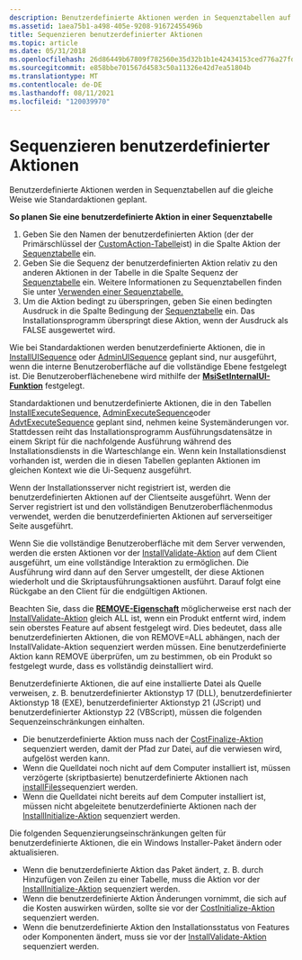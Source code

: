 ```yaml
---
description: Benutzerdefinierte Aktionen werden in Sequenztabellen auf die gleiche Weise wie Standardaktionen geplant.
ms.assetid: 1aea75b1-a498-405e-9208-91672455496b
title: Sequenzieren benutzerdefinierter Aktionen
ms.topic: article
ms.date: 05/31/2018
ms.openlocfilehash: 26d86449b67809f782560e35d32b1b1e42434153ced776a27fd479a7b80a25a7
ms.sourcegitcommit: e858bbe701567d4583c50a11326e42d7ea51804b
ms.translationtype: MT
ms.contentlocale: de-DE
ms.lasthandoff: 08/11/2021
ms.locfileid: "120039970"
---
```

# <a name="sequencing-custom-actions"></a>Sequenzieren benutzerdefinierter Aktionen

Benutzerdefinierte Aktionen werden in Sequenztabellen auf die gleiche Weise wie Standardaktionen geplant.

**So planen Sie eine benutzerdefinierte Aktion in einer Sequenztabelle**

1.  Geben Sie den Namen der benutzerdefinierten Aktion (der der Primärschlüssel der [CustomAction-Tabelle](customaction-table.md)ist) in die Spalte Aktion der [Sequenztabelle](sequence-table-detailed-example.md) ein.
2.  Geben Sie die Sequenz der benutzerdefinierten Aktion relativ zu den anderen Aktionen in der Tabelle in die Spalte Sequenz der [Sequenztabelle](sequence-table-detailed-example.md) ein. Weitere Informationen zu Sequenztabellen finden Sie unter [Verwenden einer Sequenztabelle.](using-a-sequence-table.md)
3.  Um die Aktion bedingt zu überspringen, geben Sie einen bedingten Ausdruck in die Spalte Bedingung der [Sequenztabelle](sequence-table-detailed-example.md) ein. Das Installationsprogramm überspringt diese Aktion, wenn der Ausdruck als FALSE ausgewertet wird.

Wie bei Standardaktionen werden benutzerdefinierte Aktionen, die in [InstallUISequence](installuisequence-table.md) oder [AdminUISequence](adminuisequence-table.md) geplant sind, nur ausgeführt, wenn die interne Benutzeroberfläche auf die vollständige Ebene festgelegt ist. Die Benutzeroberflächenebene wird mithilfe der [**MsiSetInternalUI-Funktion**](/windows/desktop/api/Msi/nf-msi-msisetinternalui) festgelegt.

Standardaktionen und benutzerdefinierte Aktionen, die in den Tabellen [InstallExecuteSequence,](installexecutesequence-table.md) [AdminExecuteSequence](adminexecutesequence-table.md)oder [AdvtExecuteSequence](advtexecutesequence-table.md) geplant sind, nehmen keine Systemänderungen vor. Stattdessen reiht das Installationsprogramm Ausführungsdatensätze in einem Skript für die nachfolgende Ausführung während des Installationsdiensts in die Warteschlange ein. Wenn kein Installationsdienst vorhanden ist, werden die in diesen Tabellen geplanten Aktionen im gleichen Kontext wie die Ui-Sequenz ausgeführt.

Wenn der Installationsserver nicht registriert ist, werden die benutzerdefinierten Aktionen auf der Clientseite ausgeführt. Wenn der Server registriert ist und den vollständigen Benutzeroberflächenmodus verwendet, werden die benutzerdefinierten Aktionen auf serverseitiger Seite ausgeführt.

Wenn Sie die vollständige Benutzeroberfläche mit dem Server verwenden, werden die ersten Aktionen vor der [InstallValidate-Aktion](installvalidate-action.md) auf dem Client ausgeführt, um eine vollständige Interaktion zu ermöglichen. Die Ausführung wird dann auf den Server umgestellt, der diese Aktionen wiederholt und die Skriptausführungsaktionen ausführt. Darauf folgt eine Rückgabe an den Client für die endgültigen Aktionen.

Beachten Sie, dass die [**REMOVE-Eigenschaft**](remove.md) möglicherweise erst nach der [InstallValidate-Aktion](installvalidate-action.md) gleich ALL ist, wenn ein Produkt entfernt wird, indem sein oberstes Feature auf absent festgelegt wird. Dies bedeutet, dass alle benutzerdefinierten Aktionen, die von REMOVE=ALL abhängen, nach der InstallValidate-Aktion sequenziert werden müssen. Eine benutzerdefinierte Aktion kann REMOVE überprüfen, um zu bestimmen, ob ein Produkt so festgelegt wurde, dass es vollständig deinstalliert wird.

Benutzerdefinierte Aktionen, die auf eine installierte Datei als Quelle verweisen, z. B. benutzerdefinierter Aktionstyp 17 (DLL), benutzerdefinierter Aktionstyp 18 (EXE), benutzerdefinierter Aktionstyp 21 (JScript) und benutzerdefinierter Aktionstyp 22 (VBScript), müssen die folgenden Sequenzeinschränkungen einhalten.

-   Die benutzerdefinierte Aktion muss nach der [CostFinalize-Aktion](costfinalize-action.md) sequenziert werden, damit der Pfad zur Datei, auf die verwiesen wird, aufgelöst werden kann.
-   Wenn die Quelldatei noch nicht auf dem Computer installiert ist, müssen verzögerte (skriptbasierte) benutzerdefinierte Aktionen nach [installFiles](installfiles-action.md)sequenziert werden.
-   Wenn die Quelldatei nicht bereits auf dem Computer installiert ist, müssen nicht abgeleitete benutzerdefinierte Aktionen nach der [InstallInitialize-Aktion](installinitialize-action.md) sequenziert werden.

Die folgenden Sequenzierungseinschränkungen gelten für benutzerdefinierte Aktionen, die ein Windows Installer-Paket ändern oder aktualisieren.

-   Wenn die benutzerdefinierte Aktion das Paket ändert, z. B. durch Hinzufügen von Zeilen zu einer Tabelle, muss die Aktion vor der [InstallInitialize-Aktion](installinitialize-action.md) sequenziert werden.
-   Wenn die benutzerdefinierte Aktion Änderungen vornimmt, die sich auf die Kosten auswirken würden, sollte sie vor der [CostInitialize-Aktion](costfinalize-action.md) sequenziert werden.
-   Wenn die benutzerdefinierte Aktion den Installationsstatus von Features oder Komponenten ändert, muss sie vor der [InstallValidate-Aktion](installvalidate-action.md) sequenziert werden.

 

 



